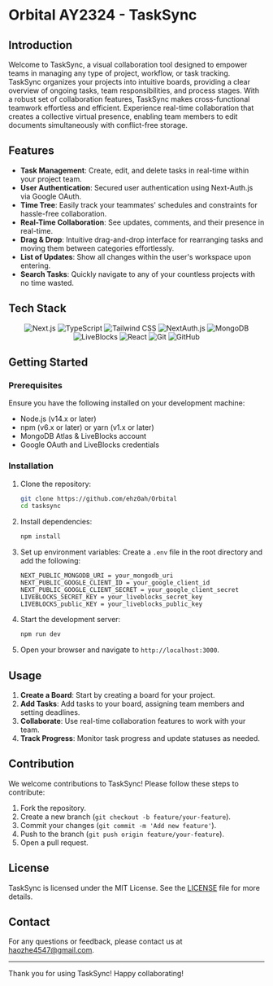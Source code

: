 # Orbital AY2324 - TaskSync

## Introduction

Welcome to TaskSync, a visual collaboration tool designed to empower teams in managing any type of project, workflow, or task tracking. TaskSync organizes your projects into intuitive boards, providing a clear overview of ongoing tasks, team responsibilities, and process stages. With a robust set of collaboration features, TaskSync makes cross-functional teamwork effortless and efficient. Experience real-time collaboration that creates a collective virtual presence, enabling team members to edit documents simultaneously with conflict-free storage.

## Features

- **Task Management**: Create, edit, and delete tasks in real-time within your project team.
- **User Authentication**: Secured user authentication using Next-Auth.js via Google OAuth.
- **Time Tree**: Easily track your teammates' schedules and constraints for hassle-free collaboration.
- **Real-Time Collaboration**: See updates, comments, and their presence in real-time.
- **Drag & Drop**: Intuitive drag-and-drop interface for rearranging tasks and moving them between categories effortlessly.
- **List of Updates**: Show all changes within the user's workspace upon entering.
- **Search Tasks**: Quickly navigate to any of your countless projects with no time wasted.

## Tech Stack

<p align="center">
  <img src="https://img.shields.io/badge/Next.js-000000?style=for-the-badge&logo=next.js&logoColor=white" alt="Next.js">
  <img src="https://img.shields.io/badge/TypeScript-007ACC?style=for-the-badge&logo=typescript&logoColor=white" alt="TypeScript">
  <img src="https://img.shields.io/badge/Tailwind_CSS-38B2AC?style=for-the-badge&logo=tailwind-css&logoColor=white" alt="Tailwind CSS">
  <img src="https://img.shields.io/badge/NextAuth.js-FFFFFF?style=for-the-badge&logo=next.js&logoColor=000000" alt="NextAuth.js">
  <img src="https://img.shields.io/badge/MongoDB-47A248?style=for-the-badge&logo=mongodb&logoColor=white" alt="MongoDB">
  <img src="https://img.shields.io/badge/LiveBlocks-000000?style=for-the-badge&logo=liveblocks&logoColor=white" alt="LiveBlocks">
<!--   <img src="https://img.shields.io/badge/Stripe-008CDD?style=for-the-badge&logo=stripe&logoColor=white" alt="Stripe"> -->
  <img src="https://img.shields.io/badge/React-61DAFB?style=for-the-badge&logo=react&logoColor=black" alt="React">
  <img src="https://img.shields.io/badge/Git-F05032?style=for-the-badge&logo=git&logoColor=white" alt="Git">
  <img src="https://img.shields.io/badge/GitHub-181717?style=for-the-badge&logo=github&logoColor=white" alt="GitHub">
</p>

## Getting Started

### Prerequisites

Ensure you have the following installed on your development machine:

- Node.js (v14.x or later)
- npm (v6.x or later) or yarn (v1.x or later)
- MongoDB Atlas & LiveBlocks account
- Google OAuth and LiveBlocks credentials

### Installation

1. Clone the repository:
    ```bash
    git clone https://github.com/ehz0ah/Orbital
    cd tasksync
    ```

2. Install dependencies:
    ```bash
    npm install
    ```

3. Set up environment variables:
    Create a `.env` file in the root directory and add the following:
    ```env
    NEXT_PUBLIC_MONGODB_URI = your_mongodb_uri
    NEXT_PUBLIC_GOOGLE_CLIENT_ID = your_google_client_id
    NEXT_PUBLIC_GOOGLE_CLIENT_SECRET = your_google_client_secret
    LIVEBLOCKS_SECRET_KEY = your_liveblocks_secret_key
    LIVEBLOCKS_public_KEY = your_liveblocks_public_key
    ```

4. Start the development server:
    ```bash
    npm run dev
    ```

5. Open your browser and navigate to `http://localhost:3000`.

## Usage

1. **Create a Board**: Start by creating a board for your project.
2. **Add Tasks**: Add tasks to your board, assigning team members and setting deadlines.
3. **Collaborate**: Use real-time collaboration features to work with your team.
4. **Track Progress**: Monitor task progress and update statuses as needed.

## Contribution

We welcome contributions to TaskSync! Please follow these steps to contribute:

1. Fork the repository.
2. Create a new branch (`git checkout -b feature/your-feature`).
3. Commit your changes (`git commit -m 'Add new feature'`).
4. Push to the branch (`git push origin feature/your-feature`).
5. Open a pull request.

## License

TaskSync is licensed under the MIT License. See the [LICENSE](LICENSE) file for more details.

## Contact

For any questions or feedback, please contact us at [haozhe4547@gmail.com](mailto:haozhe4547@gmail.com).

---

Thank you for using TaskSync! Happy collaborating!

